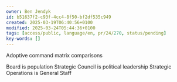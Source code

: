 ```yaml
---
owner: Ben Jendyk
id: b51637f2-c93f-4cc4-8f50-bf2df535c949
created: 2025-03-19T06:40:56+0100
modified: 2025-03-24T05:44:36+0100
tags: [access/public, language/en, pr/24/270, status/pending]
key-words: []
---
```


Adoptive command matrix comparisons 

Board is population
Strategic Council is political leadership
Strategic Operations is General Staff
